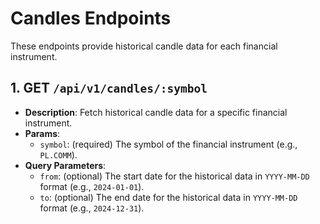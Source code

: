 # Candles Endpoints

These endpoints provide historical candle data for each financial instrument.

## 1. **GET** `/api/v1/candles/:symbol`

- **Description**: Fetch historical candle data for a specific financial instrument.
- **Params**:
  - `symbol`: (required) The symbol of the financial instrument (e.g., `PL.COMM`).
- **Query Parameters**:
  - `from`: (optional) The start date for the historical data in `YYYY-MM-DD` format (e.g., `2024-01-01`).
  - `to`: (optional) The end date for the historical data in `YYYY-MM-DD` format (e.g., `2024-12-31`).